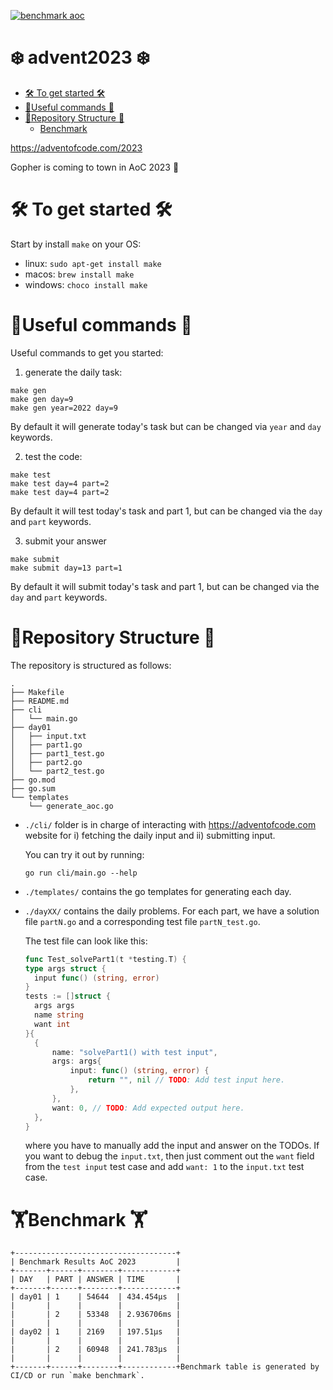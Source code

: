 [![benchmark aoc](https://github.com/MattiasMTS/advent2023/actions/workflows/benchmark.yml/badge.svg)](https://github.com/MattiasMTS/advent2023/actions/workflows/benchmark.yml)

# ❄️ advent2023 ❄️

<!--toc:start-->

- [🛠️ To get started 🛠️](#🛠️-to-get-started-🛠️)
- [🏃Useful commands 🏃](#🏃useful-commands-🏃)
- [🎄Repository Structure 🎄](#🎄repository-structure-🎄)
  - [Benchmark](#benchmark)
  <!--toc:end-->

https://adventofcode.com/2023

Gopher is coming to town in AoC 2023 🦫

# 🛠️ To get started 🛠️

Start by install `make` on your OS:

- linux: `sudo apt-get install make`
- macos: `brew install make`
- windows: `choco install make`

# 🏃Useful commands 🏃

Useful commands to get you started:

1. generate the daily task:

```shell
make gen
make gen day=9
make gen year=2022 day=9
```

By default it will generate today's task but can be changed via
`year` and `day` keywords.

2. test the code:

```shell
make test
make test day=4 part=2
make test day=4 part=2
```

By default it will test today's task and part 1, but can be changed via
the `day` and `part` keywords.

3. submit your answer

```
make submit
make submit day=13 part=1
```

By default it will submit today's task and part 1, but can be changed via
the `day` and `part` keywords.

# 🎄Repository Structure 🎄

The repository is structured as follows:

```tree
.
├── Makefile
├── README.md
├── cli
│   └── main.go
├── day01
│   ├── input.txt
│   ├── part1.go
│   ├── part1_test.go
│   ├── part2.go
│   └── part2_test.go
├── go.mod
├── go.sum
└── templates
    └── generate_aoc.go
```

- `./cli/` folder is in charge of interacting with https://adventofcode.com website
  for i) fetching the daily input and ii) submitting input.

  You can try it out by running:

  ```shell
  go run cli/main.go --help
  ```

- `./templates/` contains the go templates for generating each day.

- `./dayXX/` contains the daily problems. For each part, we have a solution file
  `partN.go` and a corresponding test file `partN_test.go`.

  The test file can look like this:

  ```go
  func Test_solvePart1(t *testing.T) {
  type args struct {
  	input func() (string, error)
  }
  tests := []struct {
  	args args
  	name string
  	want int
  }{
  	{
  		name: "solvePart1() with test input",
  		args: args{
  			input: func() (string, error) {
  				return "", nil // TODO: Add test input here.
  			},
  		},
  		want: 0, // TODO: Add expected output here.
  	},
  }
  ```

  where you have to manually add the input and answer on the TODOs.
  If you want to debug the `input.txt`, then just comment out the
  `want` field from the `test input` test case and add `want: 1`
  to the `input.txt` test case.


# 🏋️Benchmark 🏋️

```
+------------------------------------+
| Benchmark Results AoC 2023         |
+-------+------+--------+------------+
| DAY   | PART | ANSWER | TIME       |
+-------+------+--------+------------+
| day01 | 1    | 54644  | 434.454µs  |
|       |      |        |            |
|       | 2    | 53348  | 2.936706ms |
|       |      |        |            |
| day02 | 1    | 2169   | 197.51µs   |
|       |      |        |            |
|       | 2    | 60948  | 241.783µs  |
|       |      |        |            |
+-------+------+--------+------------+Benchmark table is generated by CI/CD or run `make benchmark`.
```
